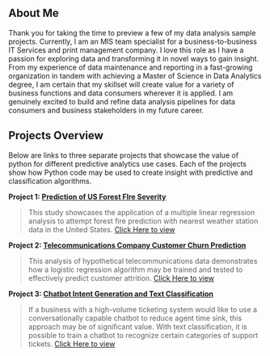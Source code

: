 

## About Me

Thank you for taking the time to preview a few of my data analysis sample projects. Currently, I am an MIS team specialist for a business-to-business IT Services and print management company. I love this role as I have a passion for exploring data and transforming it in novel ways to gain insight. From my experience of data maintenance and reporting in a fast-growing organization in tandem with achieving a Master of Science in Data Analytics degree, I am certain that my skillset will create value for a variety of business functions and data consumers wherever it is applied. I am genuinely excited to build and refine data analysis pipelines for data consumers and business stakeholders in my future career.

## Projects Overview

Below are links to three separate projects that showcase the value of python for different predictive analytics use cases. Each of the projects show how Python code may be used to create insight with predictive and classification algorithms.

**Project 1: [Prediction of US Forest FIre Severity](forest_fire_project/overview.md)**
>This study showcases the application of a multiple linear regression analysis to attempt forest fire prediction with nearest weather station data in the United States. [Click Here to view](forest_fire_project/overview.md)


**Project 2: [Telecommunications Company Customer Churn Prediction](customer_churn_project/overview.md)**
>This analysis of hypothetical telecommunications data demonstrates how a logistic regression algorithm may be trained and tested to effectively predict customer attrition. [Click Here to view](customer_churn_project/overview.md)


**Project 3: [Chatbot Intent Generation and Text Classification](https://github.com/Jeff-VA/Sample-Projects/blob/gh-pages/text_classification.ipynb)**
>If a business with a high-volume ticketing system would like to use a conversationally capable chatbot to reduce agent time sink, this approach may be of significant value. With text classification, it is possible to train a chatbot to recognize certain categories of support tickets. [Click Here to view](intent_text_classification/text_classification.ipynb)

